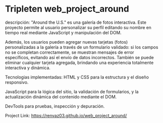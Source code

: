 # Tripleten web_project_around
descripción:
"Around the U.S." es una galería de fotos interactiva. Este proyecto permite al usuario personalizar su perfil editando su nombre en tiempo real mediante JavaScript y manipulación del DOM.

Además, los usuarios pueden agregar nuevas tarjetas (fotos) personalizadas a la galería a través de un formulario validado: si los campos no se completan correctamente, se muestran mensajes de error específicos, evitando así el envío de datos incorrectos. También se puede eliminar cualquier tarjeta agregada, brindando una experiencia totalmente interactiva y dinámica.

Tecnologias implementadas:
HTML y CSS para la estructura y el diseño responsivo.

JavaScript para la lógica del sitio, la validación de formularios, y la actualización dinámica del contenido mediante el DOM.

DevTools para pruebas, inspección y depuración.

Project Link: 
https://renvaz03.github.io/web_project_around/
